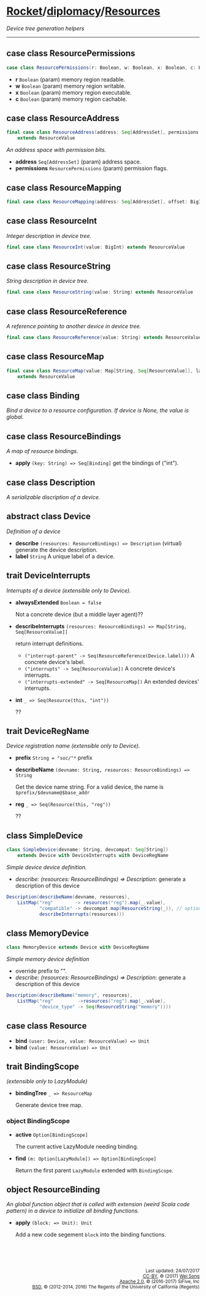 [Rocket](../Readme.md)/[diplomacy](../diplomacy.md)/[Resources](https://github.com/freechipsproject/rocket-chip/blob/master/src/main/scala/diplomacy/Resources.scala)
=====================

*Device tree generation helpers*

**********************

## case class ResourcePermissions
~~~scala
case class ResourcePermissions(r: Boolean, w: Boolean, x: Boolean, c: Boolean) // not part of DTS
~~~

+ **r** `Boolean` (param) memory region readable.
+ **w** `Boolean` (param) memory region writable.
+ **x** `Boolean` (param) memory region executable.
+ **c** `Boolean` (param) memory region cachable.


## case class ResourceAddress
~~~scala
final case class ResourceAddress(address: Seq[AddressSet], permissions: ResourcePermissions)
    extends ResourceValue
~~~

*An address space with permission bits.*

+ **address** `Seq[AddressSet]` (param) address space.
+ **permissions** `ResourcePermissions` (param) permission flags.

## case class ResourceMapping
~~~scala
final case class ResourceMapping(address: Seq[AddressSet], offset: BigInt) extends ResourceValue
~~~


## case class ResourceInt
*Integer description in device tree.*
~~~scala
final case class ResourceInt(value: BigInt) extends ResourceValue
~~~

## case class ResourceString
*String description in device tree.*
~~~scala
final case class ResourceString(value: String) extends ResourceValue
~~~


## case class ResourceReference
*A reference pointing to another device in device tree.*
~~~scala
final case class ResourceReference(value: String) extends ResourceValue
~~~

## case class ResourceMap
~~~scala
final case class ResourceMap(value: Map[String, Seq[ResourceValue]], labels: Seq[String] = Nil)
    extends ResourceValue
~~~

## case class Binding
*Bind a device to a resource configuration. If device is None, the value is global.*


## case class ResourceBindings
*A map of resource bindings.*

+ **apply** `(key: String) => Seq[Binding]` get the bindings of ("int").

## case class Description
*A serializable discription of a device.*

## abstract class Device
*Definition of a device*

+ **describe** `(resources: ResourceBindings) => Description` (virtual) generate the device description.
+ **label** `String` A unique label of a device.

## trait DeviceInterrupts
*Interrupts of a device (extensible only to Device).*

+ **alwaysExtended** `Boolean = false`

    Not a concrete device (but a middle layer agent)??

+ **describeInterrupts** `(resources: ResourceBindings) => Map[String, Seq[ResourceValue]]`

    return interrupt definitions.

  + `("interrupt-parent" -> Seq(ResourceReference(Device.label)))` A concrete device's label.
  + `("interrupts" -> Seq[ResourceValue])` A concrete device's interrupts.
  + `("interrupts-extended" -> Seq[ResourceMap])` An extended devices' interrupts.

+ **int** `_ => Seq(Resource(this, "int"))`

    ??

## trait DeviceRegName
*Device registration name (extensible only to Device).*

+ **prefix** `String = "soc/"*` prefix
+ **describeName** `(devname: String, resources: ResourceBindings) => String`

    Get the device name string. For a valid device, the name is `$prefix/$devname@$base_addr`

+ **reg** `_ => Seq(Resource(this, "reg"))`

    ??

## class SimpleDevice
~~~scala
class SimpleDevice(devname: String, devcompat: Seq[String])
    extends Device with DeviceInterrupts with DeviceRegName
~~~

*Simple device device definition.*

+ *describe: (resources: ResourceBindings) => Description*: generate a description of this device
~~~scala
Description(describeName(devname, resources),
    ListMap("reg"        -> resources("reg").map(_.value),
            "compatible" -> devcompat.map(ResourceString(_)), // optional
            describeInterrupts(resources)))
~~~

## class MemoryDevice
~~~scala
class MemoryDevice extends Device with DeviceRegName
~~~

*Simple memory device definition*

+ override prefix to "".
+ *describe: (resources: ResourceBindings) =>  Description*: generate a description of this device
~~~scala
Description(describeName("memory", resources),
    ListMap("reg"         ->resources("reg").map(_.value),
            "device_type" -> Seq(ResourceString("memory"))))
~~~


## case class Resource

+ **bind** `(user: Device, value: ResourceValue) => Unit`
+ **bind** `(value: ResourceValue) => Unit`

## trait BindingScope
*(extensible only to LazyModule)*

+ **bindingTree** `_ => ResourceMap`

    Generate device tree map.

### object BindingScope
+ **active** `Option[BindingScope]`

    The current active LazyModule needing binding.

+ **find** `(m: Option[LazyModule]) => Option[BindingScope]`

    Return the first parent `LazyModule` extended with `BindingScope`.

## object ResourceBinding
*An global function object that is called with extension (weird Scala code pattern) in a device to initialize all binding functions.*

+ **apply** `(block: => Unit): Unit`

    Add a new code segement `block` into the binding functions.


<br><br><br><p align="right">
<sub>
Last updated: 24/07/2017<br>
[CC-BY](https://creativecommons.org/licenses/by/3.0/), &copy; (2017) [Wei Song](mailto:wsong83@gmail.com)<br>
[Apache 2.0](https://github.com/freechipsproject/rocket-chip/blob/master/LICENSE.SiFive), &copy; (2016-2017) SiFive, Inc<br>
[BSD](https://github.com/freechipsproject/rocket-chip/blob/master/LICENSE.Berkeley), &copy; (2012-2014, 2016) The Regents of the University of California (Regents)
</sub>
</p>
